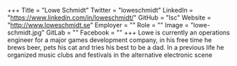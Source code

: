 +++
Title = "Lowe Schmidt"
Twitter = "loweschmidt"
LinkedIn = "https://www.linkedin.com/in/loweschmidt/"
GitHub = "lsc"
Website = "http://www.loweschmidt.se"
Employer = ""
Role = ""
Image = "lowe-schmidt.jpg"
GitLab = ""
Facebook = ""
+++
Lowe is currently an operations engineer for a major games development company, in his free time he brews beer, pets his cat and tries his best to be a dad. In a previous life he organized music clubs and festivals in the alternative electronic scene